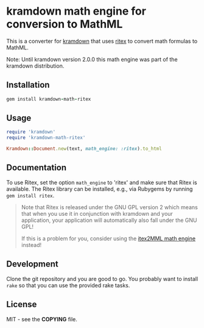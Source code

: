 # kramdown math engine for conversion to MathML

This is a converter for [kramdown](https://kramdown.gettalong.org) that uses
[ritex](https://rubygems.org/gems/ritex/) to convert math formulas to MathML.

Note: Until kramdown version 2.0.0 this math engine was part of the kramdown
distribution.


## Installation

~~~ruby
gem install kramdown-math-ritex
~~~


## Usage

~~~ruby
require 'kramdown'
require 'kramdown-math-ritex'

Kramdown::Document.new(text, math_engine: :ritex).to_html
~~~


## Documentation

To use Ritex, set the option `math_engine` to 'ritex' and make sure that Ritex is available. The
Ritex library can be installed, e.g., via Rubygems by running `gem install ritex`.

> Note that Ritex is released under the GNU GPL version 2 which means that when you use it in
> conjunction with kramdown and your application, your application will automatically also fall
> under the GNU GPL!
>
> If this is a problem for you, consider using the [itex2MML
> math engine](https://github.com/kramdown/math-itex2mml) instead!


## Development

Clone the git repository and you are good to go. You probably want to install
`rake` so that you can use the provided rake tasks.


## License

MIT - see the **COPYING** file.
